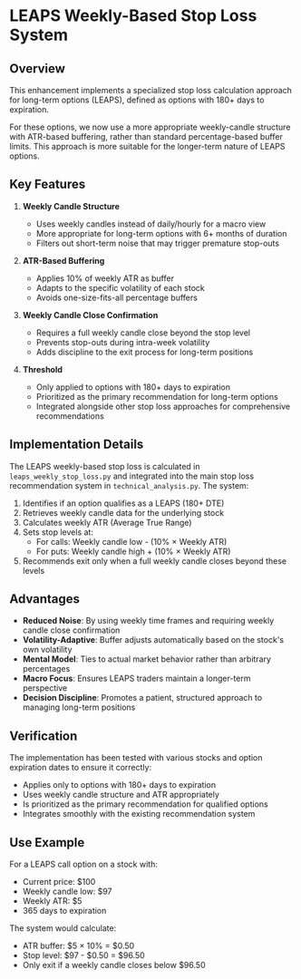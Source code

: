 # LEAPS Weekly-Based Stop Loss System

## Overview
This enhancement implements a specialized stop loss calculation approach for long-term options (LEAPS), defined as options with 180+ days to expiration. 

For these options, we now use a more appropriate weekly-candle structure with ATR-based buffering, rather than standard percentage-based buffer limits. This approach is more suitable for the longer-term nature of LEAPS options.

## Key Features

1. **Weekly Candle Structure**
   - Uses weekly candles instead of daily/hourly for a macro view
   - More appropriate for long-term options with 6+ months of duration
   - Filters out short-term noise that may trigger premature stop-outs

2. **ATR-Based Buffering**
   - Applies 10% of weekly ATR as buffer
   - Adapts to the specific volatility of each stock
   - Avoids one-size-fits-all percentage buffers

3. **Weekly Candle Close Confirmation**
   - Requires a full weekly candle close beyond the stop level
   - Prevents stop-outs during intra-week volatility
   - Adds discipline to the exit process for long-term positions

4. **Threshold**
   - Only applied to options with 180+ days to expiration
   - Prioritized as the primary recommendation for long-term options
   - Integrated alongside other stop loss approaches for comprehensive recommendations

## Implementation Details

The LEAPS weekly-based stop loss is calculated in `leaps_weekly_stop_loss.py` and integrated into the main stop loss recommendation system in `technical_analysis.py`. The system:

1. Identifies if an option qualifies as a LEAPS (180+ DTE)
2. Retrieves weekly candle data for the underlying stock
3. Calculates weekly ATR (Average True Range) 
4. Sets stop levels at:
   - For calls: Weekly candle low - (10% × Weekly ATR)
   - For puts: Weekly candle high + (10% × Weekly ATR)
5. Recommends exit only when a full weekly candle closes beyond these levels

## Advantages

- **Reduced Noise**: By using weekly time frames and requiring weekly candle close confirmation
- **Volatility-Adaptive**: Buffer adjusts automatically based on the stock's own volatility
- **Mental Model**: Ties to actual market behavior rather than arbitrary percentages
- **Macro Focus**: Ensures LEAPS traders maintain a longer-term perspective
- **Decision Discipline**: Promotes a patient, structured approach to managing long-term positions

## Verification

The implementation has been tested with various stocks and option expiration dates to ensure it correctly:
- Applies only to options with 180+ days to expiration
- Uses weekly candle structure and ATR appropriately
- Is prioritized as the primary recommendation for qualified options
- Integrates smoothly with the existing recommendation system

## Use Example

For a LEAPS call option on a stock with:
- Current price: $100
- Weekly candle low: $97
- Weekly ATR: $5
- 365 days to expiration

The system would calculate:
- ATR buffer: $5 × 10% = $0.50
- Stop level: $97 - $0.50 = $96.50
- Only exit if a weekly candle closes below $96.50